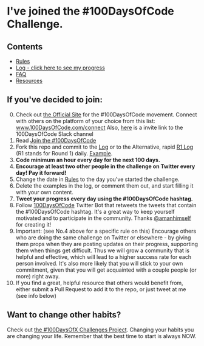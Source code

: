 # I've joined the #100DaysOfCode Challenge.

## Contents
* [Rules](rules.md)
* [Log - click here to see my progress](log.md)
* [FAQ](FAQ.md)
* [Resources](resources.md)

## If you've decided to join:
0. Check out [the Official Site](http://100daysofcode.com/) for the #100DaysOfCode movement. Connect with others on the platform of your choice from this list: www.100DaysOfCode.com/connect 
Also, [here](https://join.slack.com/t/100xcode/shared_invite/enQtMjgyNTAzOTIwODM3LWJiZmIyYThhMmUyYzA3MmQyNDdjNWEwNjdiMWYyM2QwMzg3YjJlOWIzNzg2ZWVmY2M4ZGI5MDQ1NTgzM2Y3MjU) is a invite link to the 100DaysOfCode Slack channel
1. Read [Join the #100DaysOfCode](https://medium.freecodecamp.com/join-the-100daysofcode-556ddb4579e4)
2. Fork this repo and commit to the [Log](log.md) or to the Alternative, rapid [R1 Log](r1-log.md) (R1 stands for Round 1) daily. [Example](https://github.com/Kallaway/100-days-kallaway-log).
3. **Code minimum an hour every day for the next 100 days.**
4. **Encourage at least two other people in the challenge on Twitter every day! Pay it forward!**
5. Change the date in [Rules](rules.md) to the day you've started the challenge.
6. Delete the examples in the log, or comment them out, and start filling it with your own content.
7. **Tweet your progress every day using the #100DaysOfCode hashtag.**
8. Follow [100DaysOfCode](https://twitter.com/_100DaysOfCode) Twitter Bot that retweets the tweets that contain the #100DaysOfCode hashtag. It's a great way to keep yourself motivated and to participate in the community. Thanks [@amanhimself](https://twitter.com/amanhimself) for creating it!
9. Important: (see No.4 above for a specific rule on this) Encourage others who are doing the same challenge on Twitter or elsewhere - by giving them props when they are posting updates on their progress, supporting them when things get difficult. Thus we will grow a community that is helpful and effective, which will lead to a higher success rate for each person involved. It's also more likely that you will stick to your own commitment, given that you will get acquainted with a couple people (or more) right away.
10. If you find a great, helpful resource that others would benefit from, either submit a Pull Request to add it to the repo, or just tweet at me (see info below)

## Want to change other habits? 
Check out [the #100DaysOfX Challenges Project](http://100daysofx.com/). Changing your habits you are changing your life. Remember that the best time to start is always NOW.

